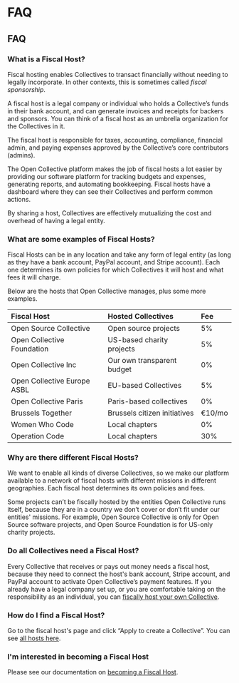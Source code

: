 # FAQ

## FAQ

### What is a Fiscal Host?

Fiscal hosting enables Collectives to transact financially without needing to legally incorporate. In other contexts, this is sometimes called _fiscal sponsorship_.

A fiscal host is a legal company or individual who holds a Collective’s funds in their bank account, and can generate invoices and receipts for backers and sponsors. You can think of a fiscal host as an umbrella organization for the Collectives in it.

The fiscal host is responsible for taxes, accounting, compliance, financial admin, and paying expenses approved by the Collective’s core contributors \(admins\).

The Open Collective platform makes the job of fiscal hosts a lot easier by providing our software platform for tracking budgets and expenses, generating reports, and automating bookkeeping. Fiscal hosts have a dashboard where they can see their Collectives and perform common actions.

By sharing a host, Collectives are effectively mutualizing the cost and overhead of having a legal entity.

### What are some examples of Fiscal Hosts?

Fiscal Hosts can be in any location and take any form of legal entity \(as long as they have a bank account, PayPal account, and Stripe account\). Each one determines its own policies for which Collectives it will host and what fees it will charge.

Below are the hosts that Open Collective manages, plus some more examples.

| Fiscal Host | Hosted Collectives | Fee |
| :--- | :--- | :--- |
| Open Source Collective | Open source projects | 5% |
| Open Collective Foundation | US-based charity projects | 5% |
| Open Collective Inc | Our own transparent budget | 0% |
| Open Collective Europe ASBL | EU-based Collectives | 5% |
| Open Collective Paris | Paris-based collectives | 0% |
| Brussels Together | Brussels citizen initiatives | €10/mo |
| Women Who Code | Local chapters | 0% |
| Operation Code | Local chapters | 30% |

### Why are there different Fiscal Hosts?

We want to enable all kinds of diverse Collectives, so we make our platform available to a network of fiscal hosts with different missions in different geographies. Each fiscal host determines its own policies and fees.

Some projects can’t be fiscally hosted by the entities Open Collective runs itself, because they are in a country we don’t cover or don’t fit under our entities' missions. For example, Open Source Collective is only for Open Source software projects, and Open Source Foundation is for US-only charity projects.

### Do all Collectives need a Fiscal Host?

Every Collective that receives or pays out money needs a fiscal host, because they need to connect the host's bank account, Stripe account, and PayPal account to activate Open Collective’s payment features. If you already have a legal company set up, or you are comfortable taking on the responsibility as an individual, you can [fiscally host your own Collective](become-a-fiscal-host.md).

### How do I find a Fiscal Host?

Go to the fiscal host's page and click “Apply to create a Collective”. You can see [all hosts here](https://opencollective.com/hosts).

### I'm interested in becoming a Fiscal Host

Please see our documentation on [becoming a Fiscal Host](become-a-fiscal-host.md).

